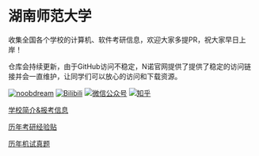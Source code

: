 # 湖南师范大学
收集全国各个学校的计算机、软件考研信息，欢迎大家多提PR，祝大家早日上岸！

仓库会持续更新，由于GitHub访问不稳定，N诺官网提供了提供了稳定的访问链接并会一直维护，让同学们可以放心的访问和下载资源。

[![noobdream](https://img.shields.io/badge/noobdream-N诺官网-orange.svg)](https://noobdream.com/) 
[![Bilibili](https://img.shields.io/badge/bilibili-N诺%5F-blue.svg)](https://space.bilibili.com/73422093) 
[![微信公众号](https://img.shields.io/badge/微信公众号-N诺考研-%23FF4D5B.svg)](https://mp.weixin.qq.com/s/36x28P6OLymapi4g38gq3g) 
[![知乎](https://img.shields.io/badge/知乎-N%20诺-green.svg)](https://www.zhihu.com/people/noobdream/)   


[学校简介&报考信息](https://www.noobdream.com/schoolinfo/104/)

[历年考研经验贴](https://www.noobdream.com/school_article_list/104/)

[历年机试真题](https://noobdream.com/Major/school_show/)


